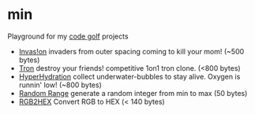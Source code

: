 min
=========

Playground for my [code golf] projects

  - [Invas!on] invaders from outer spacing coming to kill your mom! (~500 bytes)
  - [Tron] destroy your friends! competitive 1on1 tron clone. (<800 bytes)
  - [HyperHydration] collect underwater-bubbles to stay alive. Oxygen is runnin' low! (~800 bytes)
  - [Random Range] generate a random integer from min to max (50 bytes)
  - [RGB2HEX] Convert RGB to HEX (< 140 bytes)

[code golf]:http://en.wikipedia.org/wiki/Code_golf
[Invas!on]:https://rawgit.com/misantronic/min/master/invasion/invasion.html
[HyperHydration]:https://rawgit.com/misantronic/min/master/hyperhydration/hyperhydration.html
[Random Range]:https://github.com/misantronic/min/tree/master/random_range
[RGB2HEX]:https://github.com/misantronic/min/tree/master/random_range
[Tron]:https://rawgit.com/misantronic/min/master/tron/tron.html
